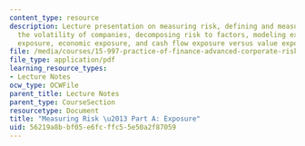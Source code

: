 ```yaml
---
content_type: resource
description: Lecture presentation on measuring risk, defining and measuring exposure,
  the volatility of companies, decomposing risk to factors, modeling exposure, total
  exposure, economic exposure, and cash flow exposure versus value exposure.
file: /media/courses/15-997-practice-of-finance-advanced-corporate-risk-management-spring-2009/56219a8bbf05e6fcffc55e50a2f87059_MIT15_997s09_lec01_3.pdf
file_type: application/pdf
learning_resource_types:
- Lecture Notes
ocw_type: OCWFile
parent_title: Lecture Notes
parent_type: CourseSection
resourcetype: Document
title: "Measuring Risk \u2013 Part A: Exposure"
uid: 56219a8b-bf05-e6fc-ffc5-5e50a2f87059
---
```

